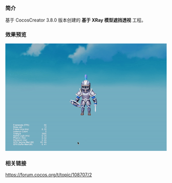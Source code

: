 ### 简介
基于 CocosCreator 3.8.0 版本创建的 **基于 XRay 模型遮挡透视** 工程。

### 效果预览
![image](../../../gif/202203/2022030301.gif)

### 相关链接
https://forum.cocos.org/t/topic/108707/2